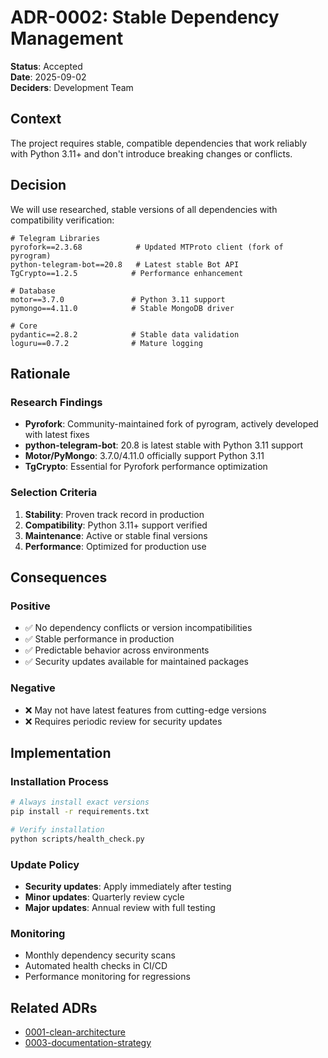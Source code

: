 # ADR-0002: Stable Dependency Management

**Status**: Accepted  
**Date**: 2025-09-02  
**Deciders**: Development Team

## Context

The project requires stable, compatible dependencies that work reliably with Python 3.11+ and don't introduce breaking changes or conflicts.

## Decision

We will use researched, stable versions of all dependencies with compatibility verification:

```
# Telegram Libraries
pyrofork==2.3.68            # Updated MTProto client (fork of pyrogram)
python-telegram-bot==20.8   # Latest stable Bot API
TgCrypto==1.2.5            # Performance enhancement

# Database  
motor==3.7.0               # Python 3.11 support
pymongo==4.11.0            # Stable MongoDB driver

# Core
pydantic==2.8.2            # Stable data validation
loguru==0.7.2              # Mature logging
```

## Rationale

### Research Findings
- **Pyrofork**: Community-maintained fork of pyrogram, actively developed with latest fixes
- **python-telegram-bot**: 20.8 is latest stable with Python 3.11 support
- **Motor/PyMongo**: 3.7.0/4.11.0 officially support Python 3.11
- **TgCrypto**: Essential for Pyrofork performance optimization

### Selection Criteria
1. **Stability**: Proven track record in production
2. **Compatibility**: Python 3.11+ support verified
3. **Maintenance**: Active or stable final versions
4. **Performance**: Optimized for production use

## Consequences

### Positive
- ✅ No dependency conflicts or version incompatibilities
- ✅ Stable performance in production
- ✅ Predictable behavior across environments
- ✅ Security updates available for maintained packages

### Negative
- ❌ May not have latest features from cutting-edge versions
- ❌ Requires periodic review for security updates

## Implementation

### Installation Process
```bash
# Always install exact versions
pip install -r requirements.txt

# Verify installation
python scripts/health_check.py
```

### Update Policy
- **Security updates**: Apply immediately after testing
- **Minor updates**: Quarterly review cycle
- **Major updates**: Annual review with full testing

### Monitoring
- Monthly dependency security scans
- Automated health checks in CI/CD
- Performance monitoring for regressions

## Related ADRs
- [0001-clean-architecture](0001-clean-architecture.md)
- [0003-documentation-strategy](0003-documentation-strategy.md)
